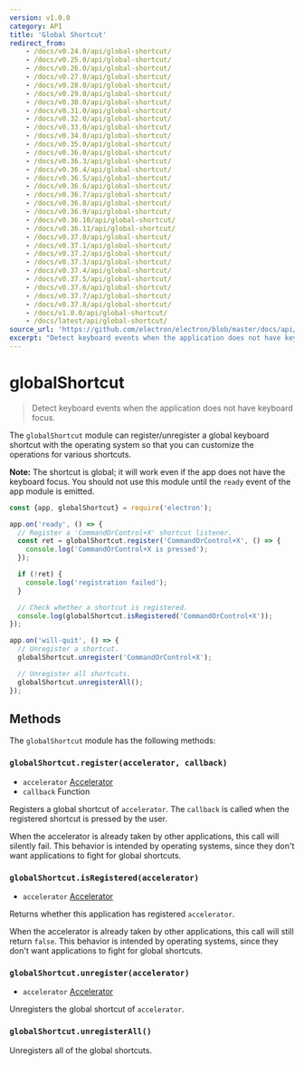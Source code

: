 ```yaml
---
version: v1.0.0
category: API
title: 'Global Shortcut'
redirect_from:
    - /docs/v0.24.0/api/global-shortcut/
    - /docs/v0.25.0/api/global-shortcut/
    - /docs/v0.26.0/api/global-shortcut/
    - /docs/v0.27.0/api/global-shortcut/
    - /docs/v0.28.0/api/global-shortcut/
    - /docs/v0.29.0/api/global-shortcut/
    - /docs/v0.30.0/api/global-shortcut/
    - /docs/v0.31.0/api/global-shortcut/
    - /docs/v0.32.0/api/global-shortcut/
    - /docs/v0.33.0/api/global-shortcut/
    - /docs/v0.34.0/api/global-shortcut/
    - /docs/v0.35.0/api/global-shortcut/
    - /docs/v0.36.0/api/global-shortcut/
    - /docs/v0.36.3/api/global-shortcut/
    - /docs/v0.36.4/api/global-shortcut/
    - /docs/v0.36.5/api/global-shortcut/
    - /docs/v0.36.6/api/global-shortcut/
    - /docs/v0.36.7/api/global-shortcut/
    - /docs/v0.36.8/api/global-shortcut/
    - /docs/v0.36.9/api/global-shortcut/
    - /docs/v0.36.10/api/global-shortcut/
    - /docs/v0.36.11/api/global-shortcut/
    - /docs/v0.37.0/api/global-shortcut/
    - /docs/v0.37.1/api/global-shortcut/
    - /docs/v0.37.2/api/global-shortcut/
    - /docs/v0.37.3/api/global-shortcut/
    - /docs/v0.37.4/api/global-shortcut/
    - /docs/v0.37.5/api/global-shortcut/
    - /docs/v0.37.6/api/global-shortcut/
    - /docs/v0.37.7/api/global-shortcut/
    - /docs/v0.37.8/api/global-shortcut/
    - /docs/v1.0.0/api/global-shortcut/
    - /docs/latest/api/global-shortcut/
source_url: 'https://github.com/electron/electron/blob/master/docs/api/global-shortcut.md'
excerpt: "Detect keyboard events when the application does not have keyboard focus."
---
```


# globalShortcut

> Detect keyboard events when the application does not have keyboard focus.

The `globalShortcut` module can register/unregister a global keyboard shortcut
with the operating system so that you can customize the operations for various
shortcuts.

**Note:** The shortcut is global; it will work even if the app does
not have the keyboard focus. You should not use this module until the `ready`
event of the app module is emitted.

```javascript
const {app, globalShortcut} = require('electron');

app.on('ready', () => {
  // Register a 'CommandOrControl+X' shortcut listener.
  const ret = globalShortcut.register('CommandOrControl+X', () => {
    console.log('CommandOrControl+X is pressed');
  });

  if (!ret) {
    console.log('registration failed');
  }

  // Check whether a shortcut is registered.
  console.log(globalShortcut.isRegistered('CommandOrControl+X'));
});

app.on('will-quit', () => {
  // Unregister a shortcut.
  globalShortcut.unregister('CommandOrControl+X');

  // Unregister all shortcuts.
  globalShortcut.unregisterAll();
});
```

## Methods

The `globalShortcut` module has the following methods:

### `globalShortcut.register(accelerator, callback)`

* `accelerator` [Accelerator](http://electron.atom.io/docs/api/accelerator)
* `callback` Function

Registers a global shortcut of `accelerator`. The `callback` is called when
the registered shortcut is pressed by the user.

When the accelerator is already taken by other applications, this call will
silently fail. This behavior is intended by operating systems, since they don't
want applications to fight for global shortcuts.

### `globalShortcut.isRegistered(accelerator)`

* `accelerator` [Accelerator](http://electron.atom.io/docs/api/accelerator)

Returns whether this application has registered `accelerator`.

When the accelerator is already taken by other applications, this call will
still return `false`. This behavior is intended by operating systems, since they
don't want applications to fight for global shortcuts.

### `globalShortcut.unregister(accelerator)`

* `accelerator` [Accelerator](http://electron.atom.io/docs/api/accelerator)

Unregisters the global shortcut of `accelerator`.

### `globalShortcut.unregisterAll()`

Unregisters all of the global shortcuts.
